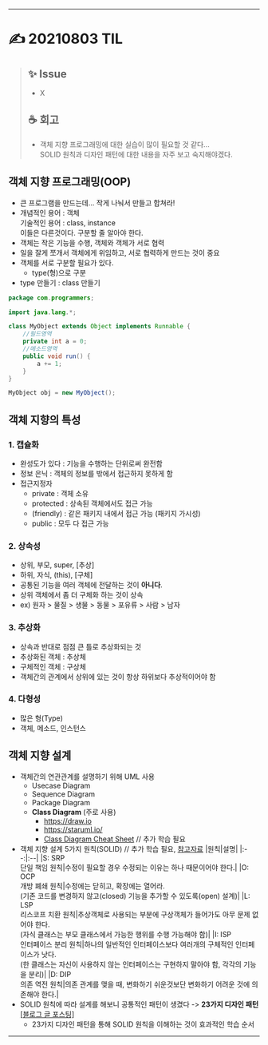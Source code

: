 ___
# ✍ 20210803 TIL

> ## ✨ Issue
> - X
> 
> ## ☕ 회고
> - 객체 지향 프로그래밍에 대한 실습이 많이 필요할 것 같다...  
> SOLID 원칙과 디자인 패턴에 대한 내용을 자주 보고 숙지해야겠다.


## 객체 지향 프로그래밍(OOP)
- 큰 프로그램을 만드는데... 작게 나눠서 만들고 합쳐라!
- 개념적인 용어 : 객체  
  기술적인 용어 : class, instance  
  이들은 다른것이다. 구분할 줄 알아야 한다.
- 객체는 작은 기능을 수행, 객체와 객체가 서로 협력
- 일을 잘게 쪼개서 객체에게 위임하고, 서로 협력하게 만드는 것이 중요
- 객체를 서로 구분할 필요가 있다.
  - type(형)으로 구분
- type 만들기 : class 만들기
```java
package com.programmers;

import java.lang.*;

class MyObject extends Object implements Runnable {
    //필드영역
    private int a = 0;
    //메소드영역
    public void run() {
        a += 1;
    }
}

MyObject obj = new MyObject();
```
##

## 객체 지향의 특성
### 1. 캡슐화
- 완성도가 있다 : 기능을 수행하는 단위로써 완전함
- 정보 은닉 : 객체의 정보를 밖에서 접근하지 못하게 함
- 접근지정자
  - private : 객체 소유
  - protected : 상속된 객체에서도 접근 가능
  - (friendly) : 같은 패키지 내에서 접근 가능 (패키지 가시성)
  - public : 모두 다 접근 가능
### 2. 상속성
- 상위, 부모, super, [추상]
- 하위, 자식, (this), [구체]
- 공통된 기능을 여러 객체에 전달하는 것이 **아니다**.
- 상위 객체에서 좀 더 구체화 하는 것이 상속
- ex) 원자 > 물질 > 생물 > 동물 > 포유류 > 사람 > 남자
### 3. 추상화
- 상속과 반대로 점점 큰 틀로 추상화되는 것
- 추상화된 객체 : 추상체
- 구체적인 객체 : 구상체
- 객체간의 관계에서 상위에 있는 것이 항상 하위보다 추상적이어야 함
### 4. 다형성
- 많은 형(Type)
- 객체, 메소드, 인스턴스
##

## 객체 지향 설계
- 객체간의 연관관계를 설명하기 위해 UML 사용
  - Usecase Diagram
  - Sequence Diagram
  - Package Diagram
  - **Class Diagram** (주로 사용)
    - https://draw.io
    - https://staruml.io/
    - [Class Diagram Cheat Sheet](https://i.imgur.com/ZaRRRZh.png) // 추가 학습 필요
- 객체 지향 설계 5가지 원칙(SOLID) // 추가 학습 필요, [참고자료](https://dev-momo.tistory.com/entry/SOLID-%EC%9B%90%EC%B9%99)
  |원칙|설명|
  |:--:|:--|
  |S: SRP</br>단일 책임 원칙|수정이 필요할 경우 수정되는 이유는 하나 때문이어야 한다.|
  |O: OCP</br>개방 폐쇄 원칙|수정에는 닫히고, 확장에는 열어라.</br>(기존 코드를 변경하지 않고(closed) 기능을 추가할 수 있도록(open) 설계)|
  |L: LSP</br>리스코프 치환 원칙|추상객체로 사용되는 부분에 구상객체가 들어가도 아무 문제 없어야 한다.</br>(자식 클래스는 부모 클래스에서 가능한 행위를 수행 가능해야 함)|
  |I: ISP</br>인터페이스 분리 원칙|하나의 일반적인 인터페이스보다 여러개의 구체적인 인터페이스가 낫다.</br>(한 클래스는 자신이 사용하지 않는 인터페이스는 구현하지 말아야 함, 각각의 기능을 분리)|
  |D: DIP</br>의존 역전 원칙|의존 관계를 맺을 때, 변화하기 쉬운것보단 변화하기 어려운 것에 의존해야 한다.|
- SOLID 원칙에 따라 설계를 해보니 공통적인 패턴이 생겼다 -> **23가지 디자인 패턴** [[블로그 글 포스팅]](https://cse0518.github.io/23_Design_Pattern/)
  - 23가지 디자인 패턴을 통해 SOLID 원칙을 이해하는 것이 효과적인 학습 순서
___